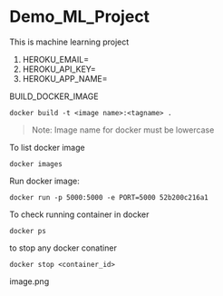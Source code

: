 # Demo_ML_Project
This is machine learning project

1. HEROKU_EMAIL=
2. HEROKU_API_KEY=
3. HEROKU_APP_NAME= 

BUILD_DOCKER_IMAGE
```
docker build -t <image name>:<tagname> .
```
>Note: Image name for docker must be lowercase

To list docker image
```
docker images
```
Run docker image: 
```
docker run -p 5000:5000 -e PORT=5000 52b200c216a1
```
To check running container in docker
```
docker ps
```
to stop any docker conatiner
```
docker stop <container_id>
```
image.png